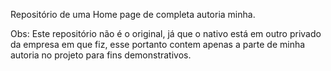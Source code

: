 Repositório de uma Home page de completa autoria minha.

Obs: Este repositório não é o original, já que o nativo está em outro privado da empresa em que fiz, esse portanto contem apenas a parte de minha autoria no projeto para fins demonstrativos.